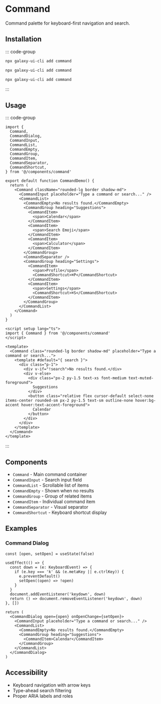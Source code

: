 # Command

Command palette for keyboard-first navigation and search.

<ComponentPreview name="CommandDemo">
  <template #preview>
    <DemoContainer>
      <CommandDemo />
    </DemoContainer>
  </template>
  <template #code>

::: code-group
```vue [Vue]
<template>
  <Command>
    <CommandInput placeholder="Type a command..." />
    <CommandList>
      <CommandGroup heading="Suggestions">
        <CommandItem>Calendar</CommandItem>
        <CommandItem>Search</CommandItem>
      </CommandGroup>
    </CommandList>
  </Command>
</template>
```

```tsx [React]
import { Command } from '@/components/ui/command'
export default function App() {
  return <Command />
}
```

```typescript [Angular]
@Component({
  template: `<ui-command />`
})
export class DemoComponent {}
```
:::

  </template>
</ComponentPreview>

## Installation

::: code-group
```bash [React]
npx galaxy-ui-cli add command
```

```bash [Vue]
npx galaxy-ui-cli add command
```

```bash [Angular]
npx galaxy-ui-cli add command
```
:::

## Usage

::: code-group
```tsx [React]
import {
  Command,
  CommandDialog,
  CommandInput,
  CommandList,
  CommandEmpty,
  CommandGroup,
  CommandItem,
  CommandSeparator,
  CommandShortcut,
} from '@/components/command'

export default function CommandDemo() {
  return (
    <Command className="rounded-lg border shadow-md">
      <CommandInput placeholder="Type a command or search..." />
      <CommandList>
        <CommandEmpty>No results found.</CommandEmpty>
        <CommandGroup heading="Suggestions">
          <CommandItem>
            <span>Calendar</span>
          </CommandItem>
          <CommandItem>
            <span>Search Emoji</span>
          </CommandItem>
          <CommandItem>
            <span>Calculator</span>
          </CommandItem>
        </CommandGroup>
        <CommandSeparator />
        <CommandGroup heading="Settings">
          <CommandItem>
            <span>Profile</span>
            <CommandShortcut>⌘P</CommandShortcut>
          </CommandItem>
          <CommandItem>
            <span>Settings</span>
            <CommandShortcut>⌘S</CommandShortcut>
          </CommandItem>
        </CommandGroup>
      </CommandList>
    </Command>
  )
}
```

```vue [Vue]
<script setup lang="ts">
import { Command } from '@/components/command'
</script>

<template>
  <Command class="rounded-lg border shadow-md" placeholder="Type a command or search...">
    <template #default="{ search }">
      <div class="p-1">
        <div v-if="!search">No results found.</div>
        <div v-else>
          <div class="px-2 py-1.5 text-xs font-medium text-muted-foreground">
            Suggestions
          </div>
          <button class="relative flex cursor-default select-none items-center rounded-sm px-2 py-1.5 text-sm outline-none hover:bg-accent hover:text-accent-foreground">
            Calendar
          </button>
        </div>
      </div>
    </template>
  </Command>
</template>
```
:::

## Components

- `Command` - Main command container
- `CommandInput` - Search input field
- `CommandList` - Scrollable list of items
- `CommandEmpty` - Shown when no results
- `CommandGroup` - Group of related items
- `CommandItem` - Individual command item
- `CommandSeparator` - Visual separator
- `CommandShortcut` - Keyboard shortcut display

## Examples

### Command Dialog

```tsx
const [open, setOpen] = useState(false)

useEffect(() => {
  const down = (e: KeyboardEvent) => {
    if (e.key === 'k' && (e.metaKey || e.ctrlKey)) {
      e.preventDefault()
      setOpen((open) => !open)
    }
  }
  document.addEventListener('keydown', down)
  return () => document.removeEventListener('keydown', down)
}, [])

return (
  <CommandDialog open={open} onOpenChange={setOpen}>
    <CommandInput placeholder="Type a command or search..." />
    <CommandList>
      <CommandEmpty>No results found.</CommandEmpty>
      <CommandGroup heading="Suggestions">
        <CommandItem>Calendar</CommandItem>
      </CommandGroup>
    </CommandList>
  </CommandDialog>
)
```

## Accessibility

- Keyboard navigation with arrow keys
- Type-ahead search filtering
- Proper ARIA labels and roles
